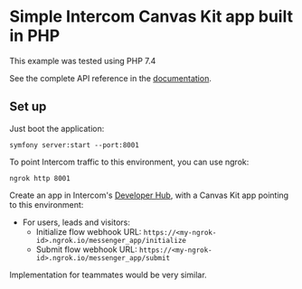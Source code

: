 # Simple Intercom Canvas Kit app built in PHP

This example was tested using PHP 7.4

See the complete API reference in the [documentation](https://developers.intercom.com/canvas-kit-reference/reference/introduction).

## Set up

Just boot the application:

```
symfony server:start --port:8001
```

To point Intercom traffic to this environment, you can use ngrok:

```
ngrok http 8001
```

Create an app in Intercom's [Developer Hub](https://app.intercom.com/a/apps/_/developer-hub), with a Canvas Kit app pointing to this environment:

* For users, leads and visitors:
  * Initialize flow webhook URL: `https://<my-ngrok-id>.ngrok.io/messenger_app/initialize`
  * Submit flow webhook URL: `https://<my-ngrok-id>.ngrok.io/messenger_app/submit`

Implementation for teammates would be very similar.
